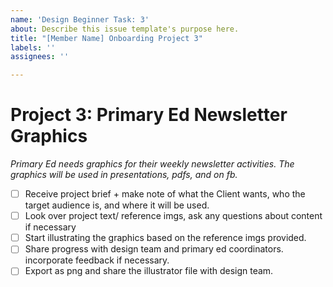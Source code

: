 ```yaml
---
name: 'Design Beginner Task: 3'
about: Describe this issue template's purpose here.
title: "[Member Name] Onboarding Project 3"
labels: ''
assignees: ''

---
```


# Project 3: Primary Ed Newsletter Graphics
*Primary Ed needs graphics for their weekly newsletter activities. The graphics will be used in presentations, pdfs, and on fb.*

-  [ ] Receive project brief + make note of what the Client wants, who the target audience is, and where it will be used.
-  [ ] Look over project text/ reference imgs, ask any questions about content if necessary
-  [ ] Start illustrating the graphics based on the reference imgs provided.
-  [ ] Share progress with design team and primary ed coordinators. incorporate feedback if necessary.
-  [ ] Export as png and share the illustrator file with design team.
